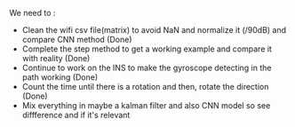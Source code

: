 We need to :
- Clean the wifi csv file(matrix) to avoid NaN and normalize it (/90dB) and compare CNN method (Done)
- Complete the step method to get a working example and compare it with reality (Done)
- Continue to work on the INS to make the gyroscope detecting in the path working (Done)
- Count the time until there is a rotation and then, rotate the direction (Done)
- Mix everything in maybe a kalman filter and also CNN model so see diffference and if it's relevant